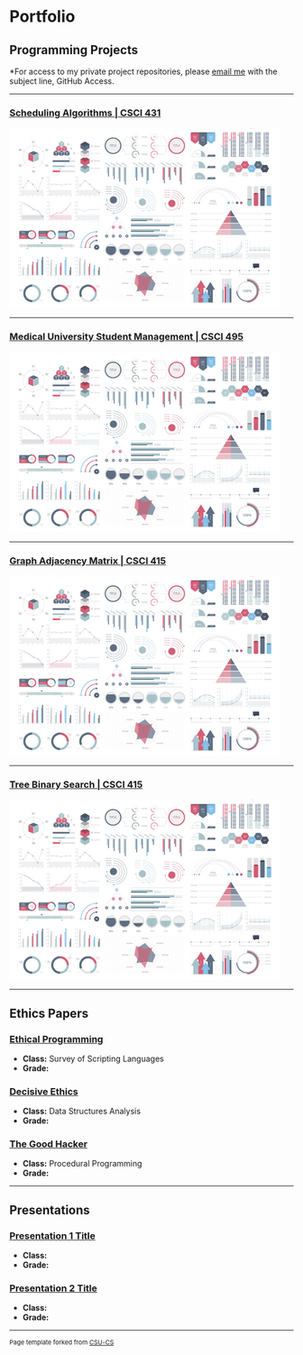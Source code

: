 Portfolio
=========

Programming Projects
--------------------

*For access to my private project repositories, please [email me](mailto:cthinkle9@csustudent.net?subject=GitHub%20Access) with the subject line, GitHub Access.

---
### [Scheduling Algorithms | CSCI 431](Project_SchedulingAlgorithms)

![Scheduling Algorithms](images/dummy_thumbnail.jpg)

---
### [Medical University Student Management | CSCI 495](Project_MedicalUniversityStudentManagement)

![Medical University Student Management](images/dummy_thumbnail.jpg)

---
### [Graph Adjacency Matrix | CSCI 415](Project_GraphAdjacencyMatrix)

![Graph Adjacency Matrix](images/dummy_thumbnail.jpg)

---
### [Tree Binary Search | CSCI 415](Project_TreeBinarySearch)

![Tree Binary Search](images/dummy_thumbnail.jpg)

---

Ethics Papers
-------------

### [Ethical Programming](/pdf/EthicsPapers/EthicsPaper_SurveyOfScriptingLanguages.pdf)

-   **Class:** Survey of Scripting Languages
-   **Grade:** 

### [Decisive Ethics](/pdf/EthicsPapers/EthicsPaper_DataStructuresAnalysis.pdf)

-   **Class:** Data Structures Analysis
-   **Grade:** 

### [The Good Hacker](/pdf/EthicsPapers/EthicsPaper_ProceduralProgramming.pdf)

-   **Class:** Procedural Programming
-   **Grade:** 

---

Presentations
-------------

### [Presentation 1 Title](/pdf/sample_presentation.pdf)

- **Class:** 
- **Grade:**


### [Presentation 2 Title](/pdf/sample_presentation.pdf)

- **Class:** 
- **Grade:**

---

<p style="font-size:11px">Page template forked from <a href="https://github.com/csu-cs/csci-portfolio">CSU-CS</a></p>
<!-- Remove above link if you don't want to attributive -->
